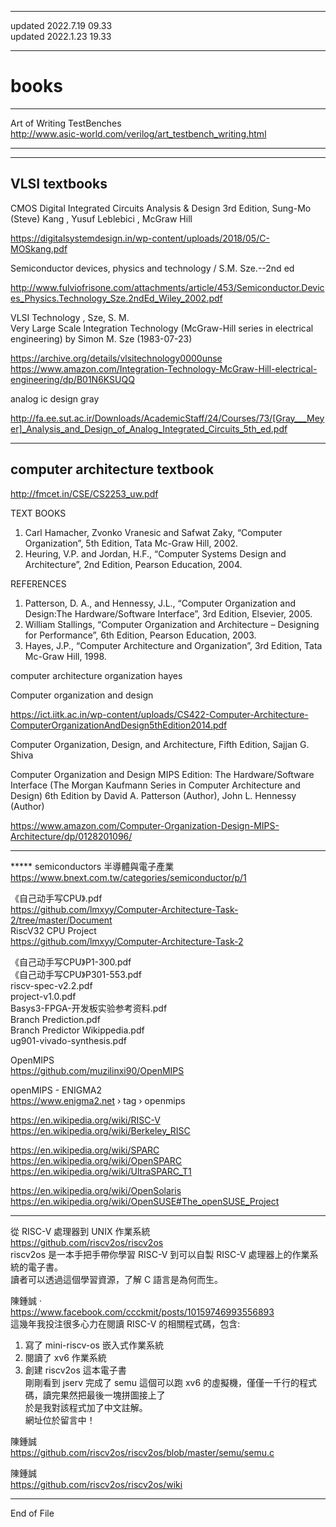 ----------------------------------------------    
updated 2022.7.19 09.33  
updated 2022.1.23 19.33  
  
  
  
----------------------------------------------    
# books  
    
----------------------------------------------  
  
Art of Writing TestBenches  
  http://www.asic-world.com/verilog/art_testbench_writing.html  
  
  
----------------------------------------------    
  
  
  
----------------------------------------------    
  
## VLSI textbooks  
  
  
CMOS Digital Integrated Circuits Analysis & Design 3rd Edition, Sung-Mo (Steve) Kang , Yusuf Leblebici , McGraw Hill   
  
  https://digitalsystemdesign.in/wp-content/uploads/2018/05/C-MOSkang.pdf  
  
  
Semiconductor devices, physics and technology / S.M. Sze.--2nd ed  
  
  http://www.fulviofrisone.com/attachments/article/453/Semiconductor.Devices_Physics.Technology_Sze.2ndEd_Wiley_2002.pdf  
  
  
VLSI Technology , Sze, S. M.  
Very Large Scale Integration Technology (McGraw-Hill series in electrical engineering) by Simon M. Sze (1983-07-23)   
  
  https://archive.org/details/vlsitechnology0000unse  
  https://www.amazon.com/Integration-Technology-McGraw-Hill-electrical-engineering/dp/B01N6KSUQQ  
  
  
analog ic design gray  
  
  http://fa.ee.sut.ac.ir/Downloads/AcademicStaff/24/Courses/73/[Gray___Meyer]_Analysis_and_Design_of_Analog_Integrated_Circuits_5th_ed.pdf  
  
  
  
----------------------------------------------    
  
## computer architecture textbook  
  
  
  
  http://fmcet.in/CSE/CS2253_uw.pdf  
  
TEXT BOOKS  
  1. Carl Hamacher, Zvonko Vranesic and Safwat Zaky, “Computer Organization”, 5th Edition, Tata Mc-Graw Hill, 2002.  
  2. Heuring, V.P. and Jordan, H.F., “Computer Systems Design and Architecture”, 2nd Edition, Pearson Education, 2004.  
  
REFERENCES  
  1. Patterson, D. A., and Hennessy, J.L., “Computer Organization and Design:The Hardware/Software Interface”, 3rd Edition, Elsevier, 2005.  
  2. William Stallings, “Computer Organization and Architecture – Designing for Performance”, 6th Edition, Pearson Education, 2003.  
  3. Hayes, J.P., “Computer Architecture and Organization”, 3rd Edition, Tata Mc-Graw Hill, 1998.  
  
  
computer architecture organization hayes  
  
Computer organization and design  
  
  https://ict.iitk.ac.in/wp-content/uploads/CS422-Computer-Architecture-ComputerOrganizationAndDesign5thEdition2014.pdf  
  
  
Computer Organization, Design, and Architecture, Fifth Edition, Sajjan G. Shiva  
  
  
Computer Organization and Design MIPS Edition: The Hardware/Software Interface (The Morgan Kaufmann Series in Computer Architecture and Design) 6th Edition by David A. Patterson (Author), John L. Hennessy (Author)  
  
  https://www.amazon.com/Computer-Organization-Design-MIPS-Architecture/dp/0128201096/  
  
  
----------------------------------------------  
  
***** semiconductors 半導體與電子產業  
  https://www.bnext.com.tw/categories/semiconductor/p/1  
  
  
《自己动手写CPU》.pdf  
  https://github.com/lmxyy/Computer-Architecture-Task-2/tree/master/Document  
RiscV32 CPU Project  
  https://github.com/lmxyy/Computer-Architecture-Task-2  
  
《自己动手写CPU》P1-300.pdf  
《自己动手写CPU》P301-553.pdf  
riscv-spec-v2.2.pdf  
project-v1.0.pdf  
Basys3-FPGA-开发板实验参考资料.pdf  
Branch Prediction.pdf  
Branch Predictor Wikippedia.pdf  
ug901-vivado-synthesis.pdf  
  
  
OpenMIPS  
  https://github.com/muzilinxi90/OpenMIPS  

openMIPS - ENIGMA2  
  https://www.enigma2.net › tag › openmips  
  
  
  https://en.wikipedia.org/wiki/RISC-V  
  https://en.wikipedia.org/wiki/Berkeley_RISC  
  
  https://en.wikipedia.org/wiki/SPARC  
  https://en.wikipedia.org/wiki/OpenSPARC  
  https://en.wikipedia.org/wiki/UltraSPARC_T1  
  
  https://en.wikipedia.org/wiki/OpenSolaris  
  https://en.wikipedia.org/wiki/OpenSUSE#The_openSUSE_Project  

---------------------------------------------  
  
從 RISC-V 處理器到 UNIX 作業系統  
https://github.com/riscv2os/riscv2os  
riscv2os 是一本手把手帶你學習 RISC-V 到可以自製 RISC-V 處理器上的作業系統的電子書。  
讀者可以透過這個學習資源，了解 C 語言是為何而生。  
  
陳鍾誠  ·  
  https://www.facebook.com/ccckmit/posts/10159746993556893  
這幾年我投注很多心力在閱讀 RISC-V 的相關程式碼，包含:  
1. 寫了 mini-riscv-os 嵌入式作業系統  
2. 閱讀了 xv6 作業系統  
3. 創建 riscv2os 這本電子書  
剛剛看到 jserv 完成了 semu 這個可以跑 xv6 的虛擬機，僅僅一千行的程式碼，讀完果然把最後一塊拼圖接上了  
於是我對該程式加了中文註解。  
網址位於留言中！  
  
陳鍾誠  
https://github.com/riscv2os/riscv2os/blob/master/semu/semu.c  
  
陳鍾誠  
https://github.com/riscv2os/riscv2os/wiki  
  
  
----------------------------------------------  
End of File
